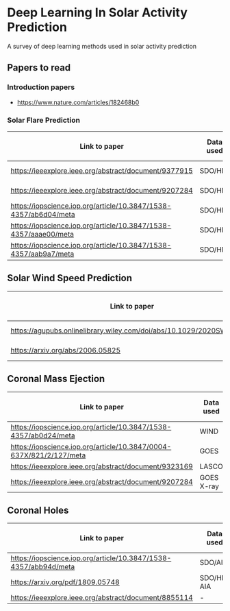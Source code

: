 # Deep Learning In Solar Activity Prediction
A survey of deep learning methods used in solar activity prediction

## Papers to read

### Introduction papers
* https://www.nature.com/articles/182468b0

### Solar Flare Prediction
| Link to paper | Data used | published year  | Selected for report |
| ------------- | ----------  | ---------------- |  ----------------- |
| https://ieeexplore.ieee.org/abstract/document/9377915 | SDO/HMI | March, 2021  | yes |
| https://ieeexplore.ieee.org/abstract/document/9207284 | SDO/HMI | September, 2020 | - |
| https://iopscience.iop.org/article/10.3847/1538-4357/ab6d04/meta | SDO/HMI | Feb, 2020 | yes |
| https://iopscience.iop.org/article/10.3847/1538-4357/aaae00/meta | SDO/HMI | March, 2018 | yes |
| https://iopscience.iop.org/article/10.3847/1538-4357/aab9a7/meta | SDO/HMI | May, 2018 | yes |

## Solar Wind Speed Prediction
| Link to paper | Data used | published year | Selected for report |
| ------------- | ----------  | ---------------- | -------------- |
| https://agupubs.onlinelibrary.wiley.com/doi/abs/10.1029/2020SW002707  | OMNIWEB  | May, 2021 | yes |
| https://arxiv.org/abs/2006.05825 | OMNIWEB | June, 2020 | yes |

## Coronal Mass Ejection
| Link to paper | Data used | published year | Selected for report |
| ------------- | ----------  | ---------------- | ------------- |
| https://iopscience.iop.org/article/10.3847/1538-4357/ab0d24/meta  | WIND | - | - |
| https://iopscience.iop.org/article/10.3847/0004-637X/821/2/127/meta | GOES | - | yes |
| https://ieeexplore.ieee.org/abstract/document/9323169 | LASCO | Oct, 2020 | - |
| https://ieeexplore.ieee.org/abstract/document/9207284 | GOES X-ray | July, 2020 |  yes |

## Coronal Holes
| Link to paper | Data used | published year | Selected for report |
| ------------- | ----------  | ---------------- | ---------------- |
| https://iopscience.iop.org/article/10.3847/1538-4357/abb94d/meta  | SDO/AIA | Nov, 2020 | yes |
| https://arxiv.org/pdf/1809.05748  | SDO/HMI AIA | Sup, 2018 | Yes |
| https://ieeexplore.ieee.org/abstract/document/8855114 | - | - | - |
